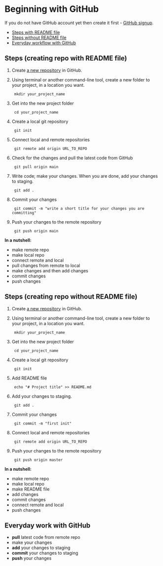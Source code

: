 # Beginning with GitHub

If you do not have GitHub account yet then create it first - [GitHub signup](https://github.com/join?ref_cta=Sign+up&ref_loc=header+logged+out&ref_page=%2F&source=header-home).

- [Steps with README file](#steps-creating-repo-with-readme-file)
- [Steps without README file](#steps-creating-repo-without-readme-file)
- [Everyday workflow with GitHub](#everyday-work-with-github)



## Steps (creating repo with README file)

1. Create [a new repository](https://docs.github.com/en/github/getting-started-with-github/create-a-repo) in GitHub.

2. Using terminal or another command-line tool, create a new folder to your project, in a location you want. 

        mkdir your_project_name

3. Get into the new project folder

        cd your_project_name

4. Create a local git repository

        git init

5. Connect local and remote repositories 

        git remote add origin URL_TO_REPO

6. Check for the changes and pull the latest code from GitHub

        git pull origin main

7. Write code; make your changes. When you are done, add your changes to staging.

        git add . 

8. Commit your changes

        git commit -m "write a short title for your changes you are committing"

9. Push your changes to the remote repository

        git push origin main

**In a nutshell:** 

- make remote repo
- make local repo 
- connect remote and local
- pull changes from remote to local
- make changes and then add changes
- commit changes
- push changes

## Steps (creating repo without README file)

1. Create [a new repository](https://docs.github.com/en/github/getting-started-with-github/create-a-repo) in GitHub.

2. Using terminal or another command-line tool, create a new folder to your project, in a location you want. 

        mkdir your_project_name

3. Get into the new project folder

        cd your_project_name

4. Create a local git repository

        git init

5. Add README file

        echo "# Project title" >> README.md

6. Add your changes to staging.

        git add . 

8. Commit your changes

        git commit -m "first init"

5. Connect local and remote repositories 

        git remote add origin URL_TO_REPO

6. Push your changes to the remote repository

        git push origin master

**In a nutshell:** 

- make remote repo
- make local repo 
- make README file
- add changes
- commit changes
- connect remote and local
- push changes

## Everyday work with GitHub 

- **pull** latest code from remote repo
- make your changes
- **add** your changes to staging 
- **commit** your changes to staging
- **push** your changes
